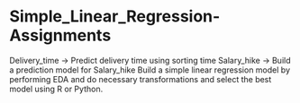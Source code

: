 # Simple_Linear_Regression-Assignments
Delivery_time -> Predict delivery time using sorting time  Salary_hike -> Build a prediction model for Salary_hike  Build a simple linear regression model by performing EDA and do necessary transformations and select the best model using R or Python.
